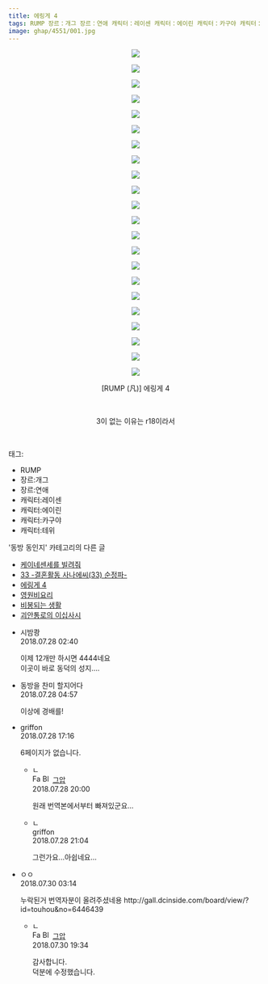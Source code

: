 ```yaml
---
title: 에링게 4
tags: RUMP 장르：개그 장르：연애 캐릭터：레이센 캐릭터：에이린 캐릭터：카구야 캐릭터：테위 凡 동방_동인지
image: ghap/4551/001.jpg
---
```

<div class="article">
<p style="text-align: center; clear: none; float: none;"><img src="{{ site.nasurl }}/ghap/4551/001.jpg"/></p>
<p style="text-align: center; clear: none; float: none;"><img src="{{ site.nasurl }}/ghap/4551/002.jpg"/></p>
<p style="text-align: center; clear: none; float: none;"><img src="{{ site.nasurl }}/ghap/4551/003.jpg"/></p>
<p style="text-align: center; clear: none; float: none;"><img src="{{ site.nasurl }}/ghap/4551/004.jpg"/></p>
<p style="text-align: center; clear: none; float: none;"><img src="{{ site.nasurl }}/ghap/4551/005.jpg"/></p>
<p style="text-align: center; clear: none; float: none;"><img src="{{ site.nasurl }}/ghap/4551/006.jpg"/></p>
<p style="text-align: center; clear: none; float: none;"><img src="{{ site.nasurl }}/ghap/4551/007.jpg"/></p>
<p style="text-align: center; clear: none; float: none;"><img src="{{ site.nasurl }}/ghap/4551/008.jpg"/></p>
<p style="text-align: center; clear: none; float: none;"><img src="{{ site.nasurl }}/ghap/4551/009.jpg"/></p>
<p style="text-align: center; clear: none; float: none;"><img src="{{ site.nasurl }}/ghap/4551/010.jpg"/></p>
<p style="text-align: center; clear: none; float: none;"><img src="{{ site.nasurl }}/ghap/4551/011.jpg"/></p>
<p style="text-align: center; clear: none; float: none;"><img src="{{ site.nasurl }}/ghap/4551/012.jpg"/></p>
<p style="text-align: center; clear: none; float: none;"><img src="{{ site.nasurl }}/ghap/4551/013.jpg"/></p>
<p style="text-align: center; clear: none; float: none;"><img src="{{ site.nasurl }}/ghap/4551/014.jpg"/></p>
<p style="text-align: center; clear: none; float: none;"><img src="{{ site.nasurl }}/ghap/4551/015.jpg"/></p>
<p style="text-align: center; clear: none; float: none;"><img src="{{ site.nasurl }}/ghap/4551/016.jpg"/></p>
<p style="text-align: center; clear: none; float: none;"><img src="{{ site.nasurl }}/ghap/4551/017.jpg"/></p>
<p style="text-align: center; clear: none; float: none;"><img src="{{ site.nasurl }}/ghap/4551/018.jpg"/></p>
<p style="text-align: center; clear: none; float: none;"><img src="{{ site.nasurl }}/ghap/4551/019.jpg"/></p>
<p style="text-align: center; clear: none; float: none;"><img src="{{ site.nasurl }}/ghap/4551/020.jpg"/></p>
<p style="text-align: center; clear: none; float: none;"><img src="{{ site.nasurl }}/ghap/4551/021.jpg"/></p>
<p style="text-align: center; clear: none; float: none;"><img src="{{ site.nasurl }}/ghap/4551/022.jpg"/></p>
<p style="text-align: center; clear: none; float: none;">[RUMP (凡)] 에링게 4</p>
<p style="text-align: center; clear: none; float: none;"><br/></p>
<p style="text-align: center; clear: none; float: none;">3이 없는 이유는 r18이라서</p>
<p><br/></p>
</div><div class="tagTrail">
<p>태그: </p>
<ul>
<li>RUMP</li>
<li>장르:개그</li>
<li>장르:연애</li>
<li>캐릭터:레이센</li>
<li>캐릭터:에이린</li>
<li>캐릭터:카구야</li>
<li>캐릭터:테위</li>
</ul>
</div><div class="another">
<p>'동방 동인지' 카테고리의 다른 글</p>
<ul>
<li><a href="/2018-07-30-ghap_4554">케이네센세를 빌려줘</a></li>
<li><a href="/2018-07-29-ghap_4553">33 -결혼활동 사나에씨(33) 순정파-</a></li>
<li><a href="/2018-07-28-ghap_4551">에링게 4</a></li>
<li><a href="/2018-07-28-ghap_4550">영원비요리</a></li>
<li><a href="/2018-07-28-ghap_4549">비봉되는 생활</a></li>
<li><a href="/2018-07-27-ghap_4548">괴안통로의 이십사시</a></li>
</ul>
</div><div class="cb_module cb_fluid">
<div class="cb_wrt cb_profile">
<div class="comment">
<ul>
<li class="cb_thumb_off" id="comment15295322">
<div class="cb_comment_area">
<div class="cb_info_area">
<div class="cb_section">
<span class="cb_nick_name">시밤쾅</span>
</div>
<div class="cb_section">
<span class="cb_date">2018.07.28 02:40 </span>
</div>
</div>
<div class="cb_dsc_comment">
<p class="cb_dsc">
											이제 12개만 하시면 4444네요 <br/>
이곳이 바로 동덕의 성지....
										</p>
</div>
</div></li>
<li class="cb_thumb_off" id="comment15295361">
<div class="cb_comment_area">
<div class="cb_info_area">
<div class="cb_section">
<span class="cb_nick_name">동방을 찬미 할지어다</span>
</div>
<div class="cb_section">
<span class="cb_date">2018.07.28 04:57 </span>
</div>
</div>
<div class="cb_dsc_comment">
<p class="cb_dsc">
											이상에 경배를! 
										</p>
</div>
</div></li>
<li class="cb_thumb_off" id="comment15295766">
<div class="cb_comment_area">
<div class="cb_info_area">
<div class="cb_section">
<span class="cb_nick_name">griffon</span>
</div>
<div class="cb_section">
<span class="cb_date">2018.07.28 17:16 </span>
</div>
</div>
<div class="cb_dsc_comment">
<p class="cb_dsc">
											6페이지가 없습니다.
										</p>
</div>
<ul>
<li class="cb_thumb_off" id="comment15295831">
<span class="cb_bu_subnode">ㄴ</span>
<div class="cb_comment_area">
<div class="cb_info_area">
<div class="cb_section">
<span class="cb_nick_name"><img alt="Favicon of https://ghaptouhou.tistory.com" height="16" onerror="this.onerror=null;this.parentNode.removeChild(this)" src="https://ghaptouhou.tistory.com/favicon.ico" width="16"/> <img alt="BlogIcon" height="16" onerror="this.parentNode.removeChild(this)" src="https://ghaptouhou.tistory.com/index.gif" width="16"/> <a href="https://ghaptouhou.tistory.com" onclick="return openLinkInNewWindow(this)"> 그압</a><span class="tistoryProfileLayerTrigger" onclick='TistoryProfile.show(event, this, {"title":"\uc800\uae30 \uc774\uac70 \ub098\uc911\uc5d0 \uc218\uc815 \uac00\ub2a5\ud558\ub098\uc694","url":"https:\/\/ghap.tistory.com","nickname":"\uadf8\uc555","items":[]}); return false;'></span></span>
</div>
<div class="cb_section">
<span class="cb_date">2018.07.28 20:00 </span>
</div>
</div>
<div class="cb_dsc_comment">
<p class="cb_dsc">
																원래 번역본에서부터 빠져있군요...
															</p>
</div>
</div>
</li>
<li class="cb_thumb_off" id="comment15295873">
<span class="cb_bu_subnode">ㄴ</span>
<div class="cb_comment_area">
<div class="cb_info_area">
<div class="cb_section">
<span class="cb_nick_name">griffon</span>
</div>
<div class="cb_section">
<span class="cb_date">2018.07.28 21:04 </span>
</div>
</div>
<div class="cb_dsc_comment">
<p class="cb_dsc">
																그런가요...아쉽네요...
															</p>
</div>
</div>
</li>
</ul>
</div></li>
<li class="cb_thumb_off" id="comment15296660">
<div class="cb_comment_area">
<div class="cb_info_area">
<div class="cb_section">
<span class="cb_nick_name">ㅇㅇ</span>
</div>
<div class="cb_section">
<span class="cb_date">2018.07.30 03:14 </span>
</div>
</div>
<div class="cb_dsc_comment">
<p class="cb_dsc">
											누락된거 번역자분이 올려주셨네용 http://gall.dcinside.com/board/view/?id=touhou&amp;no=6446439
										</p>
</div>
<ul>
<li class="cb_thumb_off" id="comment15297080">
<span class="cb_bu_subnode">ㄴ</span>
<div class="cb_comment_area">
<div class="cb_info_area">
<div class="cb_section">
<span class="cb_nick_name"><img alt="Favicon of https://ghaptouhou.tistory.com" height="16" onerror="this.onerror=null;this.parentNode.removeChild(this)" src="https://ghaptouhou.tistory.com/favicon.ico" width="16"/> <img alt="BlogIcon" height="16" onerror="this.parentNode.removeChild(this)" src="https://ghaptouhou.tistory.com/index.gif" width="16"/> <a href="https://ghaptouhou.tistory.com" onclick="return openLinkInNewWindow(this)"> 그압</a><span class="tistoryProfileLayerTrigger" onclick='TistoryProfile.show(event, this, {"title":"\uc800\uae30 \uc774\uac70 \ub098\uc911\uc5d0 \uc218\uc815 \uac00\ub2a5\ud558\ub098\uc694","url":"https:\/\/ghap.tistory.com","nickname":"\uadf8\uc555","items":[]}); return false;'></span></span>
</div>
<div class="cb_section">
<span class="cb_date">2018.07.30 19:34 </span>
</div>
</div>
<div class="cb_dsc_comment">
<p class="cb_dsc">
																감사합니다.<br/>
덕분에 수정했습니다.
															</p>
</div>
</div>
</li>
</ul>
</div></li>
</ul>
</div>
</div><!-- commentList close -->
</div>